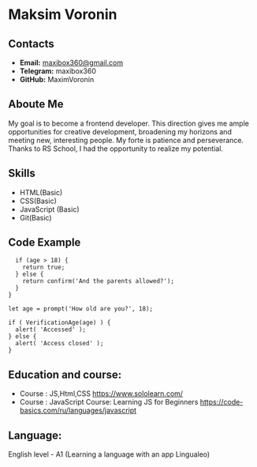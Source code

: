 # Maksim Voronin

## Contacts

  * __Email:__ maxibox360@gmail.com
  * __Telegram:__ maxibox360
  * __GitHub:__ MaximVoronin


## Aboute Me

  My goal is to become a frontend developer. This direction gives me ample opportunities for creative development, broadening my horizons and meeting new, interesting people. My forte is patience and perseverance. Thanks to RS School, I had the opportunity to realize my potential.


## Skills

  * HTML(Basic)
  * CSS(Basic)
  * JavaScript (Basic)
  * Git(Basic)

## Code Example
``` function VerificationAge(age) {
  if (age > 18) {
    return true;
  } else {
    return confirm('And the parents allowed?');
  }
}

let age = prompt('How old are you?', 18);

if ( VerificationAge(age) ) {
  alert( 'Accessed' );
} else {
  alert( 'Access closed' );
} 
```

## Education and course:
  * Course : JS,Html,CSS https://www.sololearn.com/
  * Course : JavaScript Course: Learning JS for Beginners https://code-basics.com/ru/languages/javascript
  

## Language:

English level - A1 (Learning a language with an app Lingualeo)
 